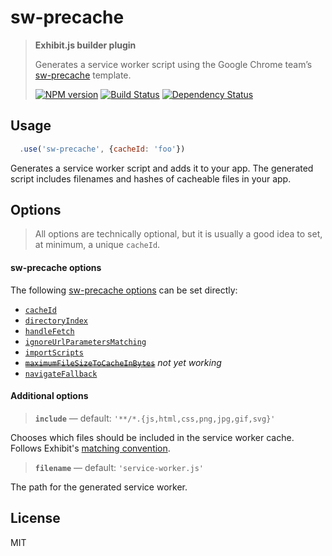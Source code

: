 # sw-precache

> **Exhibit.js builder plugin**
>
> Generates a service worker script using the Google Chrome team’s [sw-precache](https://github.com/GoogleChrome/sw-precache) template.
> 
> [![NPM version][npm-image]][npm-url] [![Build Status][travis-image]][travis-url] [![Dependency Status][depstat-image]][depstat-url]


## Usage

```js
  .use('sw-precache', {cacheId: 'foo'})
```

Generates a service worker script and adds it to your app. The generated script includes filenames and hashes of cacheable files in your app.


## Options

> All options are technically optional, but it is usually a good idea to set, at minimum, a unique `cacheId`.

#### sw-precache options

The following [sw-precache options](https://github.com/GoogleChrome/sw-precache#options) can be set directly:

- [`cacheId`](https://github.com/GoogleChrome/sw-precache#cacheid-string)
- [`directoryIndex`](https://github.com/GoogleChrome/sw-precache#directoryindex-string)
- [`handleFetch`](https://github.com/GoogleChrome/sw-precache#handlefetch-boolean)
- [`ignoreUrlParametersMatching`](https://github.com/GoogleChrome/sw-precache#ignoreurlparametersmatching-arrayregex)
- [`importScripts`](https://github.com/GoogleChrome/sw-precache#importscripts-arraystring)
- ~~[`maximumFileSizeToCacheInBytes`](https://github.com/GoogleChrome/sw-precache#maximumfilesizetocacheinbytes-number)~~ *not yet working*
- [`navigateFallback`](https://github.com/GoogleChrome/sw-precache#navigatefallback-string)


#### Additional options

> **`include`** — default: `'**/*.{js,html,css,png,jpg,gif,svg}'`

Chooses which files should be included in the service worker cache. Follows Exhibit's [matching convention](https://github.com/exhibitjs/exhibit/docs/matching.md).

> **`filename`** — default: `'service-worker.js'`

The path for the generated service worker.


## License

MIT


<!-- badge URLs -->
[npm-url]: https://npmjs.org/package/exhibit-builder-sw-precache
[npm-image]: https://img.shields.io/npm/v/exhibit-builder-sw-precache.svg?style=flat-square

[travis-url]: http://travis-ci.org/exhibitjs/builder-sw-precache
[travis-image]: https://img.shields.io/travis/exhibitjs/builder-sw-precache.svg?style=flat-square

[depstat-url]: https://david-dm.org/exhibitjs/builder-sw-precache
[depstat-image]: https://img.shields.io/david/exhibitjs/builder-sw-precache.svg?style=flat-square
